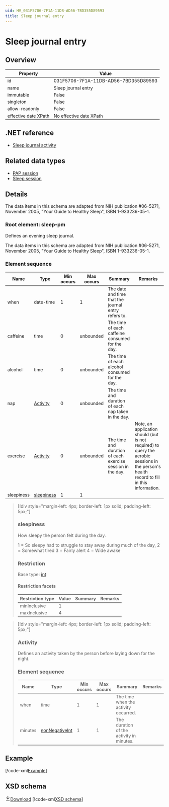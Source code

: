 ```yaml
---
uid: HV_031F5706-7F1A-11DB-AD56-7BD355D89593
title: Sleep journal entry
---
```


# Sleep journal entry

## Overview

Property|Value
---|---
id|031F5706-7F1A-11DB-AD56-7BD355D89593
name|Sleep journal entry
immutable|False
singleton|False
allow-readonly|False
effective date XPath|No effective date XPath

## .NET reference
- [Sleep journal activity](https://go.microsoft.com/fwlink/?LinkID=136230)

## Related data types

- [PAP session](xref:HV_9085CAD9-E866-4564-8A91-7AD8685D204D)
- [Sleep session](xref:HV_11C52484-7F1A-11DB-AEAC-87D355D89593)

## Details
The data items in this schema are adapted from NIH publication #06-5271, November 2005, "Your Guide to Healthy Sleep", ISBN 1-933236-05-1.

<a name='sleep-pm'></a>

### Root element: sleep-pm

Defines an evening sleep journal.

The data items in this schema are adapted from NIH publication #06-5271, November 2005, "Your Guide to Healthy Sleep", ISBN 1-933236-05-1.

### Element sequence

Name|Type|Min occurs|Max occurs|Summary|Remarks
---|---|---|---|---|---
when|date-time|1|1|The date and time that the journal entry refers to.|
caffeine|time|0|unbounded|The time of each caffeine consumed for the day.|
alcohol|time|0|unbounded|The time of each alcohol consumed for the day.|
nap|[Activity](#Activity)|0|unbounded|The time and duration of each nap taken in the day.|
exercise|[Activity](#Activity)|0|unbounded|The time and duration of each exercise session in the day.|Note, an application should (but is not required) to query the aerobic sessions in the person's health record to fill in this information.
sleepiness|[sleepiness](#sleepiness)|1|1||

>[!div style="margin-left: 4px; border-left: 1px solid; padding-left: 5px;"]
>
> <a name='sleepiness'></a>
>
> ### sleepiness
>
> How sleepy the person felt during the day.
>
> 1 = So sleepy had to struggle to stay away during much of the day, 2 = Somewhat tired 3 = Fairly alert 4 = Wide awake
>
> ### Restriction
>
> Base type: [int](xref:HV_1ed1cba6-9530-44a3-b7b5-e8219690ebcf#int)
>
> #### Restriction facets
>
> Restriction type|Value|Summary|Remarks
> ---|---|---|---
> minInclusive|1||
> maxInclusive|4||
>
>

>[!div style="margin-left: 4px; border-left: 1px solid; padding-left: 5px;"]
>
> <a name='Activity'></a>
>
> ### Activity
>
> Defines an activity taken by the person before laying down for the night.
>
> ### Element sequence
>
> Name|Type|Min occurs|Max occurs|Summary|Remarks
> ---|---|---|---|---|---
> when|time|1|1|The time when the activity occurred.|
> minutes|[nonNegativeInt](xref:HV_3e730686-781f-4616-aa0d-817bba8eb141#nonNegativeInt)|1|1|The duration of the activity in minutes.|
>
>

## Example
[!code-xml[Example](sample-xml/031F5706-7F1A-11DB-AD56-7BD355D89593.xml)]

## XSD schema
[![Download](/healthvault/images/download.png)Download](xsd/sleepjournal-pm.xsd)
[!code-xml[XSD schema](xsd/sleepjournal-pm.xsd)]
